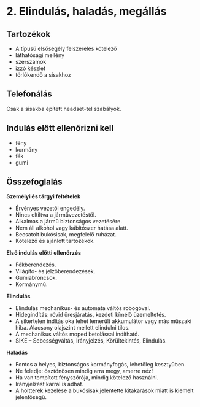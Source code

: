 # 2. Elindulás, haladás, megállás

## Tartozékok

- A típusú elsősegély felszerelés kötelező
- láthatósági mellény
- szerszámok
- izzó készlet
- törlőkendő a sisakhoz

## Telefonálás

Csak a sisakba épített headset-tel szabályok.

## Indulás előtt ellenőrizni kell

- fény
- kormány
- fék
- gumi

## Összefoglalás

**Személyi és tárgyi feltételek**
- Érvényes vezetői engedély.
- Nincs eltiltva a járművezetéstől.
- Alkalmas a jármű biztonságos vezetésére.
- Nem áll alkohol vagy kábítószer hatása alatt.
- Becsatolt bukósisak, megfelelő ruházat.
- Kötelező és ajánlott tartozékok.

**Első indulás előtti ellenőrzés**
- Fékberendezés.
- Világító- és jelzőberendezések.
- Gumiabroncsok.
- Kormánymű.

**Elindulás**
- Elindulás mechanikus- és automata váltós robogóval.
- Hidegindítás: rövid üresjáratás, kezdeti kímélő üzemeltetés.
- A sikertelen indítás oka lehet lemerült akkumulátor vagy más műszaki hiba. Alacsony olajszint mellett elindulni tilos.
- A mechanikus váltós moped betolással indítható.
- SIKE – Sebességváltás, Irányjelzés, Körültekintés, Elindulás.

**Haladás**
- Fontos a helyes, biztonságos kormányfogás, lehetőleg kesztyűben.
- Ne feledje: ösztönösen mindig arra megy, amerre néz!
- Ha van tompított fényszórója, mindig kötelező használni.
- Irányjelzést karral is adhat.
- A holtterek kezelése a bukósisak jelentette kitakarások miatt is kiemelt jelentőségű.